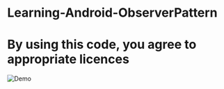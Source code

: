# Learning-Android-ObserverPattern
# By using this code, you agree to appropriate licences

![Demo](https://github.com/dipankarghosh28/Learning-Android-ObserverPattern/blob/master/Observer.gif)
